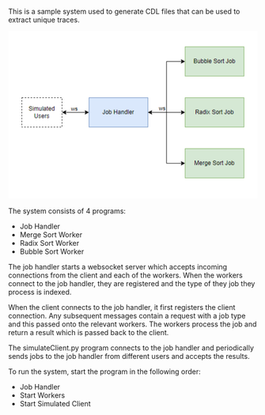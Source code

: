 This is a sample system used to generate CDL files that can be used to extract unique traces. 

![Simplified System Diagram](docs/systemDiagram.png)

The system consists of 4 programs:

- Job Handler 
- Merge Sort Worker
- Radix Sort Worker
- Bubble Sort Worker 

The job handler starts a websocket server which accepts incoming connections from the client and each of the workers. When the workers connect to the job handler, they are registered and the type of they job they process is indexed. 

When the client connects to the job handler, it first registers the client connection. Any subsequent messages contain a request with a job type and this passed onto the relevant workers. The workers process the job and return a result which is passed back to the client. 

The simulateClient.py program connects to the job handler and periodically sends jobs to the job handler from different users and accepts the results.

To run the system, start the program in the following order:
- Job Handler
- Start Workers
- Start Simulated Client


